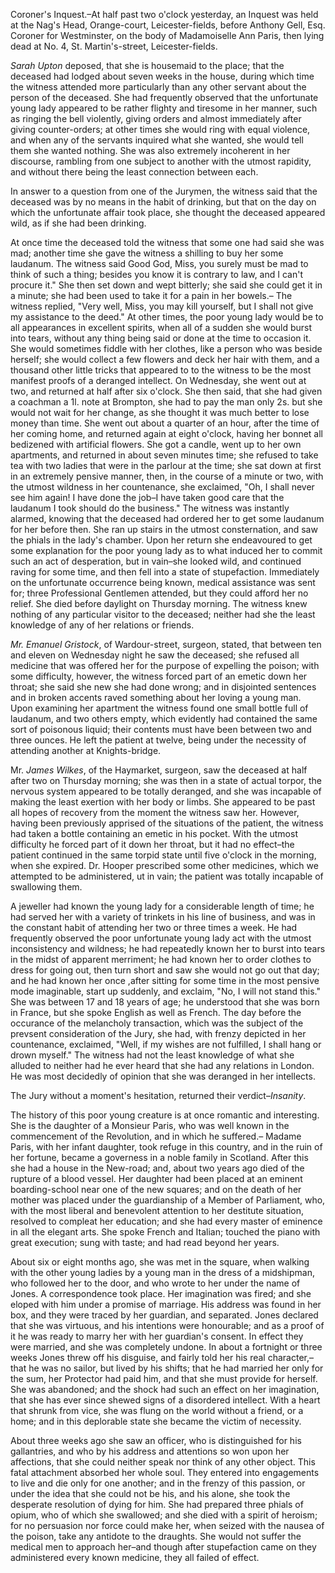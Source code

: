 Coroner's Inquest.–At half past two o'clock yesterday, an Inquest was held at the Nag's Head, Orange-court, Leicester-fields, before Anthony Gell, Esq. Coroner for Westminster, on the body of Madamoiselle Ann Paris, then lying dead at No. 4, St. Martin's-street, Leicester-fields.*Sarah Upton* deposed, that she is housemaid to the place; that the deceased had lodged about seven weeks in the house, during which time the witness attended more particularly than any other servant about the person of the deceased. She had frequently observed that the unfortunate young lady appeared to be rather flighty and tiresome in her manner, such as ringing the bell violently, giving orders and almost immediately after giving counter-orders; at other times she would ring with equal violence, and when any of the servants inquired what she wanted, she would tell them she wanted nothing. She was also extremely incoherent in her discourse, rambling from one subject to another with the utmost rapidity, and without there being the least connection between each.In answer to a question from one of the Jurymen, the witness said that the deceased was by no means in the habit of drinking, but that on the day on which the unfortunate affair took place, she thought the deceased appeared wild, as if she had been drinking.At once time the deceased told the witness that some one had said she was mad; another time she gave the witness a shilling to buy her some laudanum. The witness said Good God, Miss, you surely must be mad to think of such a thing; besides you know it is contrary to law, and I can't procure it." She then set down and wept bitterly; she said she could get it in a minute; she had been used to take it for a pain in her bowels.– The witness replied, "Very well, Miss, you may kill yourself, but I shall not give my assistance to the deed." At other times, the poor young lady would be to all appearances in excellent spirits, when all of a sudden she would burst into tears, without any thing being said or done at the time to occasion it. She would sometimes fiddle with her clothes, like a person who was beside herself; she would collect a few flowers and deck her hair with them, and a thousand other little tricks that appeared to to the witness to be the most manifest proofs of a deranged intellect. On Wednesday, she went out at two, and returned at half after six o'clock. She then said, that she had given a coachman a 1l. note at Brompton, she had to pay the man only 2s. but she would not wait for her change, as she thought it was much better to lose money than time. She went out about a quarter of an hour, after the time of her coming home, and returned again at eight o'clock, having her bonnet all bedizened with artificial flowers. She got a candle, went up to her own apartments, and returned in about seven minutes time; she refused to take tea with two ladies that were in the parlour at the time; she sat down at first in an extremely pensive manner, then, in the course of a minute or two, with the utmost wildness in her countenance, she exclaimed, "Oh, I shall never see him again! I have done the job–I have taken good care that the laudanum I took should do the business." The witness was instantly alarmed, knowing that the deceased had ordered her to get some laudanum for her before then. She ran up stairs in the utmost consternation, and saw the phials in the lady's chamber. Upon her return she endeavoured to get some explanation for the poor young lady as to what induced her to commit such an act of desperation, but in vain–she looked wild, and continued raving for some time, and then fell into a state of stupefaction. Immediately on the unfortunate occurrence being known, medical assistance was sent for; three Professional Gentlemen attended, but they could afford her no relief. She died before daylight on Thursday morning. The witness knew nothing of any particular visitor to the deceased; neither had she the least knowledge of any of her relations or friends.*Mr. Emanuel Gristock*, of Wardour-street, surgeon, stated, that between ten and eleven on Wednesday night he saw the deceased; she refused all medicine that was offered her for the purpose of expelling the poison; with some difficulty, however, the witness forced part of an emetic down her throat; she said she new she had done wrong; and in disjointed sentences and in broken accents raved something about her loving a young man. Upon examining her apartment the witness found one small bottle full of laudanum, and two others empty, which evidently had contained the same sort of poisonous liquid; their contents must have been between two and three ounces. He left the patient at twelve, being under the necessity of attending another at Knights-bridge.Mr. *James Wilkes*, of the Haymarket, surgeon, saw the deceased at half after two on Thursday morning; she was then in a state of actual torpor, the nervous system appeared to be totally deranged, and she was incapable of making the least exertion with her body or limbs. She appeared to be past all hopes of recovery from the moment the witness saw her. However, having been previously apprised of the situations of the patient, the witness had taken a bottle containing an emetic in his pocket. With the utmost difficulty he forced part of it down her throat, but it had no effect–the patient continued in the same torpid state until five o'clock in the morning, when she expired. Dr. Hooper prescribed some other medicines, which we attempted to be administered, ut in vain; the patient was totally incapable of swallowing them.A jeweller had known the young lady for a considerable length of time; he had served her with a variety of trinkets in his line of business, and was in the constant habit of attending her two or three times a week. He had frequently observed the poor unfortunate young lady act with the utmost inconsistency and wildness; he had repeatedly known her to burst into tears in the midst of apparent merriment; he had known her to order clothes to dress for going out, then turn short and saw she would not go out that day; and he had known her once ,after sitting for some time in the most pensive mode imaginable, start up suddenly, and exclaim, "No, I will not stand this." She was between 17 and 18 years of age; he understood that she was born in France, but she spoke English as well as French. The day before the occurance of the melancholy transaction, which was the subject of the prevsent consideration of the Jury, she had, with frenzy depicted in her countenance, exclaimed, "Well, if my wishes are not fulfilled, I shall hang or drown myself." The witness had not the least knowledge of what she alluded to neither had he ever heard that she had any relations in London. He was most decidedly of opinion that she was deranged in her intellects.The Jury without a moment's hesitation, returned their verdict–*Insanity*.The history of this poor young creature is at once romantic and interesting. She is the daughter of a Monsieur Paris, who was well known in the commencement of the Revolution, and in which he suffered.– Madame Paris, with her infant daughter, took refuge 
                    in this country, and in the ruin of her fortune, became a governess in a noble family in Scotland. After this she had a house in the New-road; and, about two years ago died of the rupture of a blood vessel. Her daughter had been placed at an eminent boarding-school near one of the new squares; and on the death of her mother was placed under the guardianship of a Member of Parliament, who, with the most liberal and benevolent attention to her destitute situation, resolved to compleat her education; and she had every master of eminence in all the elegant arts. She spoke French and Italian; touched the piano with great execution; sung with taste; and had read beyond her years.About six or eight months ago, she was met in the square, when walking with the other young ladies by a young man in the dress of a midshipman, who followed her to the door, and who wrote to her under the name of Jones. A correspondence took place. Her imagination was fired; and she eloped with him under a promise of marriage. His address was found in her box, and they were traced by her guardian, and separated. Jones declared that she was virtuous, and his intentions were honourable; and as a proof of it he was ready to marry her with her guardian's consent. In effect they were married, and she was completely undone. In about a fortnight or three weeks Jones threw off his disguise, and fairly told her his real character,– that he was no sailor, but lived by his shifts; that he had married her only for the sum, her Protector had paid him, and that she must provide for herself. She was abandoned; and the shock had such an effect on her imagination, that she has ever since shewed signs of a disordered intellect. With a heart that shrunk from vice, she was flung on the world without a friend, or a home; and in this deplorable state she became the victim of necessity.About three weeks ago she saw an officer, who is distinguished for his gallantries, and who by his address and attentions so won upon her affections, that she could neither speak nor think of any other object. This fatal attachment absorbed her whole soul. They entered into engagements to live and die only for one another; and in the frenzy of this passion, or under the idea that she could not be his, and his alone, she took the desperate resolution of dying for him. She had prepared three phials of opium, who of which she swallowed; and she died with a spirit of heroism; for no persuasion nor force could make her, when seized with the nausea of the poison, take any antidote to the draughts. She would not suffer the medical men to approach her–and though after stupefaction came on they administered every known medicine, they all failed of effect.